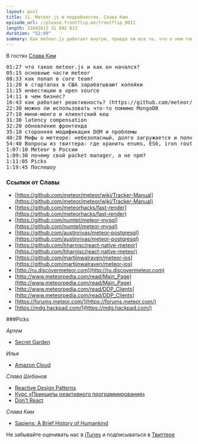 ```yaml
---
layout: post
title: 11. Meteor.js в подробностях. Слава Ким
episode_url: //please.frontflip.me/frontflip_0012
length: 31692013 31 692 013
duration: "52:49"
summary: Как meteor.js работает внутри, правда ли все то, что о нем говорят злопыхатели и надо ли его уже пробовать сейчас? Рассказывает участник core team Слава Ким.
---
```


В гостях [Слава Ким](https://twitter.com/imslavko)

<pre>
01:27 что такое meteor.js и как он начался?
05:15 основные части meteor
08:33 как попал в core team?
11:20 в стартапах в США зарабатывают копейки
11:15 инвестиции в open source
14:11 в чем бизнес?
16:43 как работает реактивность? (https://github.com/meteor/meteor/wiki/Tracker-Manual)
22:30 можно ли использовать что-то помимо MongoDB
27:10 мини-монго и клиентский кеш
31:30 latency compensation
32:20 обновление фронтенда
35:10 сторонняя модификация DOM и проблемы
40:28 Мифы о метеоре: небезопасный, долго загружается и полностью монолитный
54:40 Вопросы из твиттера: где хранить enums, ES6, iron router
1:07:10 Meteor в России
1:09:30 почему свой packet manager, a не npm?
1:11:05 Picks
1:19:45 Послешоу
</pre>

### Ссылки от Славы

* [https://github.com/meteor/meteor/wiki/Tracker-Manual](https://github.com/meteor/meteor/wiki/Tracker-Manual)
* [https://github.com/meteorhacks/fast-render](https://github.com/meteorhacks/fast-render)
* [https://github.com/numtel/meteor-mysql](https://github.com/numtel/meteor-mysql)
* [https://github.com/austinrivas/meteor-postgresql](https://github.com/austinrivas/meteor-postgresql)
* [https://github.com/hharnisc/react-native-meteor](https://github.com/hharnisc/react-native-meteor)
* [https://github.com/martijnwalraven/meteor-ios](https://github.com/martijnwalraven/meteor-ios)
* [http://ru.discovermeteor.com](http://ru.discovermeteor.com)
* [http://www.meteorpedia.com/read/Main_Page](http://www.meteorpedia.com/read/Main_Page)
* [http://www.meteorpedia.com/read/DDP_Clients](http://www.meteorpedia.com/read/DDP_Clients)
* [https://forums.meteor.com/](https://forums.meteor.com/)
* [https://mdg.hackpad.com/](https://mdg.hackpad.com/)

###Picks

*Артем*

- [Secret Garden](http://www.amazon.com/Secret-Garden-Inky-Treasure-Coloring/dp/1780671067)

*Илья*

- [Amazon Cloud](https://www.amazon.com/clouddrive/home)

*Слава Шебанов*

- [Reactive Design Patterns](http://manning.com/kuhn/)
- [Курс «Принципы реактивного программирования»](https://www.coursera.org/course/reactive)
- [Don't React](http://staltz.com/dont-react/)

*Слава Ким*

- [Sapiens: A Brief History of Humankind](http://www.amazon.com/Sapiens-Humankind-Yuval-Noah-Harari/dp/0062316095/)


Не забывайте оценивать нас в [iTunes](https://itunes.apple.com/ru/podcast/frontflip/id884716456) и подписываться в [Твиттере](https://twitter.com/frontflip_js)
